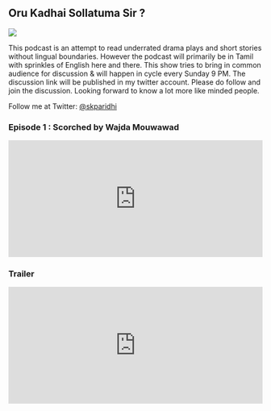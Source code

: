 ## Oru Kadhai Sollatuma Sir ?

<img src="https://s3-us-west-2.amazonaws.com/anchor-generated-image-bank/production/podcast_uploaded_nologo400/20313442/20313442-1639733156893-74195387687a.jpg"/>

This podcast is an attempt to read underrated drama plays and short stories without lingual boundaries. However the podcast will primarily be in Tamil with sprinkles of English here and there. This show tries to bring in common audience for discussion & will happen in cycle every Sunday 9 PM. The discussion link will be published in my twitter account. Please do follow and join the discussion. Looking forward to know a lot more like minded people.

Follow me at
Twitter: <a href="https://twitter.com/skparidhi_xyz">@skparidhi</a>

### Episode 1 : Scorched by Wajda Mouwawad

<iframe src="https://open.spotify.com/embed/episode/0UgW0wUa9J2Y5A6ybvwKAD?utm_source=generator" width="100%" height="232" frameBorder="0" allowfullscreen="" allow="autoplay; clipboard-write; encrypted-media; fullscreen; picture-in-picture"></iframe>

### Trailer

<iframe src="https://open.spotify.com/embed/episode/6d2kMY4FGuLGwdy6Q4wZGO?utm_source=generator" width="100%" height="232" frameBorder="0" allowfullscreen="" allow="autoplay; clipboard-write; encrypted-media; fullscreen; picture-in-picture"></iframe>


